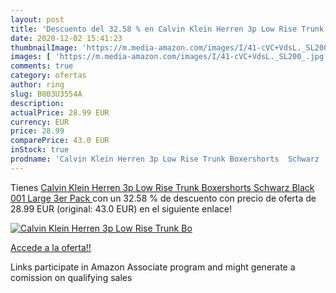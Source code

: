 ```yaml
---
layout: post
title: 'Descuento del 32.58 % en Calvin Klein Herren 3p Low Rise Trunk Bo'
date: 2020-12-02 15:41:23
thumbnailImage: 'https://m.media-amazon.com/images/I/41-cVC+VdsL._SL200_.jpg'
images: [ 'https://m.media-amazon.com/images/I/41-cVC+VdsL._SL200_.jpg' ]
comments: true
category: ofertas
author: ring
slug: B003U3554A
description:
actualPrice: 28.99 EUR
currency: EUR
price: 28.99
comparePrice: 43.0 EUR
inStock: true
prodname: 'Calvin Klein Herren 3p Low Rise Trunk Boxershorts  Schwarz  Black 001   Large  3er Pack '
---
```


Tienes [Calvin Klein Herren 3p Low Rise Trunk Boxershorts  Schwarz  Black 001   Large  3er Pack ](https://www.amazon.it/dp/B003U3554A/?tag=tolees00-21) con un 32.58 % de descuento con precio de oferta de 28.99 EUR (original: 43.0 EUR) en el siguiente enlace!

[![Calvin Klein Herren 3p Low Rise Trunk Bo](https://m.media-amazon.com/images/I/41-cVC+VdsL._SL200_.jpg)](https://www.amazon.it/dp/B003U3554A/?tag=tolees00-21)

[Accede a la oferta!!](https://www.amazon.it/dp/B003U3554A/?tag=tolees00-21)

Links participate in Amazon Associate program and might generate a comission on qualifying sales


